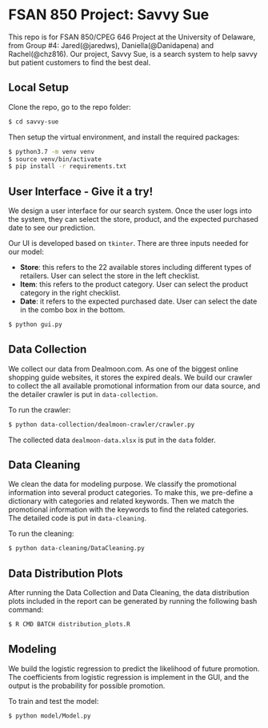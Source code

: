 # FSAN 850 Project: Savvy Sue
This repo is for FSAN 850/CPEG 646 Project at the University of Delaware, from Group #4: Jared(@jaredws), Daniella(@Danidapena) and Rachel(@chz816). Our project, Savvy Sue, is a search system to help savvy but patient customers to find the best deal.



## Local Setup

Clone the repo, go to the repo folder:

```bash
$ cd savvy-sue
```



Then setup the virtual environment, and install the required packages:

```bash
$ python3.7 -m venv venv
$ source venv/bin/activate
$ pip install -r requirements.txt
```



## User Interface - Give it a try!

We design a user interface for our search system. Once the user logs into the system, they can select the store, product, and the expected purchased date to see our prediction.

Our UI is developed based on ```tkinter```. There are three inputs needed for our model:

- **Store**: this refers to the 22 available stores including different types of retailers. User can select the store in the left checklist.
- **Item**: this refers to the product category. User can select the product category in the right checklist.
- **Date**: it refers to the expected purchased date. User can select the date in the combo box in the bottom.

```bash
$ python gui.py
```



## Data Collection

We collect our data from Dealmoon.com. As one of the biggest online shopping guide websites, it stores the expired deals. We build our crawler to collect the all available promotional information from our data source, and the detailer crawler is put in ```data-collection```.

To run the crawler:

```bash
$ python data-collection/dealmoon-crawler/crawler.py
```


The collected data ```dealmoon-data.xlsx``` is put in the ```data``` folder.



## Data Cleaning

We clean the data for modeling purpose. We classify the promotional information into several product categories. To make this, we pre-define a dictionary with categories and related keywords. Then we match the promotional information with the keywords to find the related categories. The detailed code is put in ```data-cleaning```.

To run the cleaning:

```bash
$ python data-cleaning/DataCleaning.py
```



## Data Distribution Plots

After running the Data Collection and Data Cleaning, the data distribution plots included in the report can be generated by running the following bash command:

``````bash
$ R CMD BATCH distribution_plots.R
``````



## Modeling

We build the logistic regression to predict the likelihood of future promotion. The coefficients from logistic regression is implement in the GUI, and the output is the probability for possible promotion.

To train and test the model:

```bash
$ python model/Model.py
```

